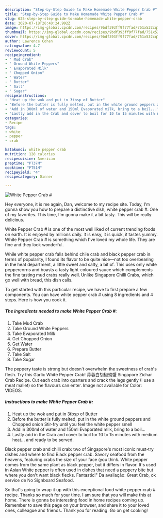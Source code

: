 ```yaml
---
description: "Step-by-Step Guide to Make Homemade White Pepper Crab #"
title: "Step-by-Step Guide to Make Homemade White Pepper Crab #"
slug: 625-step-by-step-guide-to-make-homemade-white-pepper-crab
date: 2020-07-18T20:40:24.992Z
image: https://img-global.cpcdn.com/recipes/9bdf393ff9f77fad/751x532cq70/white-pepper-crab-recipe-main-photo.jpg
thumbnail: https://img-global.cpcdn.com/recipes/9bdf393ff9f77fad/751x532cq70/white-pepper-crab-recipe-main-photo.jpg
cover: https://img-global.cpcdn.com/recipes/9bdf393ff9f77fad/751x532cq70/white-pepper-crab-recipe-main-photo.jpg
author: Lawrence Cohen
ratingvalue: 4.7
reviewcount: 5
recipeingredient:
- " Mud Crab"
- " Ground White Peppers"
- " Evaporated Milk"
- " Chopped Onion"
- " Water"
- " Butter"
- " Salt"
- " Sugar"
recipeinstructions:
- "Heat up the wok and put in 3tbsp of Butter"
- "Before the butter is fully melted, put in the white ground peppers and Chopped onion Stir-fry until you feel the white pepper smell"
- "Add in 300ml of water and 150ml Evaporated milk, bring to a boil..."
- "Lastly add in the Crab and cover to boil for 10 to 15 minutes with medium heat... and ready to be served."
categories:
- Recipe
tags:
- white
- pepper
- crab

katakunci: white pepper crab 
nutrition: 128 calories
recipecuisine: American
preptime: "PT37M"
cooktime: "PT51M"
recipeyield: "4"
recipecategory: Dinner

---
```



![White Pepper Crab #](https://img-global.cpcdn.com/recipes/9bdf393ff9f77fad/751x532cq70/white-pepper-crab-recipe-main-photo.jpg)

Hey everyone, it is me again, Dan, welcome to my recipe site. Today, I'm gonna show you how to prepare a distinctive dish, white pepper crab #. One of my favorites. This time, I'm gonna make it a bit tasty. This will be really delicious.

White Pepper Crab # is one of the most well liked of current trending foods on earth. It is enjoyed by millions daily. It is easy, it is quick, it tastes yummy. White Pepper Crab # is something which I've loved my whole life. They are fine and they look wonderful.

While white pepper crab falls behind chile crab and black pepper crab in terms of popularity, I found its flavor to be quite nice—not too overbearing in the heat department, a little sweet and salty, a bit of. This uses only white peppercorns and boasts a tasty light-coloured sauce which complements the fine tasting mud crabs really well. Unlike Singapore Chilli Crabs, which go well with bread, this dish calls.


To get started with this particular recipe, we have to first prepare a few components. You can have white pepper crab # using 8 ingredients and 4 steps. Here is how you cook it.

<!--inarticleads1-->

##### The ingredients needed to make White Pepper Crab #:

1. Take  Mud Crab
1. Take  Ground White Peppers
1. Take  Evaporated Milk
1. Get  Chopped Onion
1. Get  Water
1. Prepare  Butter
1. Take  Salt
1. Take  Sugar


The peppery taste is strong but doesn&#39;t overwhelm the sweetness of crab&#39;s flesh. Try this Garlic White Pepper Crab! 蒜蓉白胡椒螃蟹 Singapore Zichar Crab Recipe. Cut each crab into quarters and crack the legs gently (I use a meat mallet) so the flavours can enter. Image not available for Color: VIDEOS. 

<!--inarticleads2-->

##### Instructions to make White Pepper Crab #:

1. Heat up the wok and put in 3tbsp of Butter
1. Before the butter is fully melted, put in the white ground peppers and Chopped onion Stir-fry until you feel the white pepper smell
1. Add in 300ml of water and 150ml Evaporated milk, bring to a boil...
1. Lastly add in the Crab and cover to boil for 10 to 15 minutes with medium heat... and ready to be served.


Black pepper crab and chilli crab: two of Singapore&#39;s most iconic must-try dishes and where to find Black pepper crab. Savory seafood from the heavens, featuring crabs the size of your face (you think. White pepper comes from the same plant as black pepper, but it differs in flavor. It&#39;s used in Asian White pepper is often used in dishes that need a peppery bite but where you don&#39;t want black flecks. Fantastic!&#34; Da avaliação: Great Crab, ok service de No Signboard Seafood. 

So that's going to wrap it up with this exceptional food white pepper crab # recipe. Thanks so much for your time. I am sure that you will make this at home. There is gonna be interesting food in home recipes coming up. Remember to save this page on your browser, and share it to your loved ones, colleague and friends. Thank you for reading. Go on get cooking!
